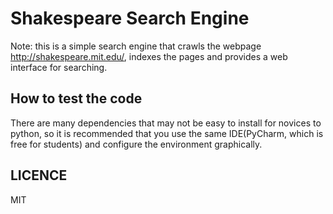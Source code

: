 # Shakespeare Search Engine

Note: this is a simple search engine that crawls the webpage http://shakespeare.mit.edu/,
indexes the pages and provides a web interface for searching.

## How to test the code
There are many dependencies that may not be easy to install for novices to python, so it is 
recommended that you use the same IDE(PyCharm, which is free for students) and configure the
environment graphically.
## LICENCE
MIT